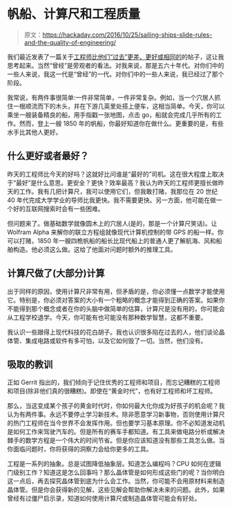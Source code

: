 # 帆船、计算尺和工程质量

> 原文：<https://hackaday.com/2016/10/25/sailing-ships-slide-rules-and-the-quality-of-engineering/>

我们最近发表了一篇关于[工程师比他们“过去”更差、更好或相同的](https://hackaday.com/2016/10/20/are-todays-engineers-worse/)的帖子，这让我思考起来。当然“曾经”是旁观者的看法。对我来说，那是五六十年代。对你们中的一些人来说，我这一代是“曾经”的一代。对你们中的一些人来说，我已经过了那个阶段。

我常说，有两件事很简单:一件非常简单，一件非常复杂。例如，当一个穴居人抓住一根顺流而下的木头，并在下游几英里处搭上便车，这相当简单。今天，你可以乘坐一艘装备精良的船，用手指戳一张地图，点击 go，船就会完成几乎所有的工作。然而，登上一艘 1850 年的帆船，你最好知道你在做什么。更重要的是，有些水手比其他人更好。

## 什么更好或者最好？

昨天的工程师比今天的好吗？这就好比问谁是“最好的”司机。这在很大程度上取决于“最好”是什么意思。更安全？更快？效率最高？我认为昨天的工程师更擅长做昨天的工作。我有几把计算尺，我可以使用它们，但我敢打赌，我那位在 20 世纪 40 年代完成大学学业的导师比我更快。我不需要更快。另一方面，他可能在做一个好的互联网搜索时会有一些困难。

但问题来了。做基础数学就像圆木上的穴居人(是的，那是一个计算尺笑话)。让 Wolfram Alpha 来解你的联立方程组就像现代计算机控制的带 GPS 的船一样。你可以打赌，1850 年一艘四桅帆船的船长比现代船上的普通人更了解航海、风和船舶构造。他必须这么做。这给了他面对问题时额外的推理工具。

## 计算尺做了(大部分)计算

出于同样的原因，使用计算尺非常有用，但矛盾的是，你必须懂一点数学才能使用它。特别是，你必须对答案的大小有一个粗略的概念才能得到正确的答案。如果你不能得到那个概念或者在你的头脑中做简单的估算，计算尺是没有用的，你可能会从工程学校退学。今天，你可能有也可能没有那种数学智慧，这都不重要。

我认识一些跟得上现代科技的花白胡子。我也认识很多陷在过去的人，他们谈论晶体管、集成电路或软件有多可怕，以及它如何毁了一切。当然，他们没有。

## 吸取的教训

正如 Gerrit 指出的，我们倾向于记住优秀的工程师和项目，而忘记糟糕的工程师和项目(除非他们真的很糟糕)。即使在“黄金时代”，也有好工程师和坏工程师。

那么，当这变成某个孩子的黄金时代时，你如何最大化你成为好孩子的机会呢？我认为有两件事。永远不要停止学习新技术。除非愿意学习新事物，否则使用计算尺的热门工程师在当今世界不会发挥作用。但也要学习基本原理。你不必知道发动机是如何工作来驾驶汽车的。但是所有的赛车手都知道。有工具来做电路分析或解决棘手的数学方程是一个伟大的时间节省。但是你应该知道没有那些工具怎么做。当你面临问题时，你将获得的洞察力会给你更多的工具。

工程是一系列的抽象。总是试图降低抽象层。知道怎么编程吗？CPU 如何在逻辑门级别工作？知道这是怎么回事吗？那么晶体管是如何形成这些门的呢？当你明白这一点后，再去探究晶体管到底为什么会工作。当然，你可能不会用原材料来制造晶体管。但是你会获得新的见解，这些见解会帮助你解决未来的问题。此外，如果曾经有过僵尸启示录，知道如何使用计算尺或制造晶体管可能会有好处。